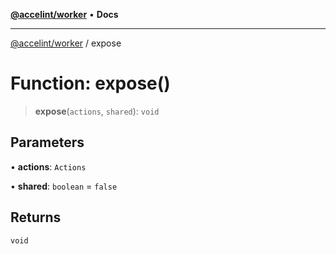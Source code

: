 [**@accelint/worker**](../README.md) • **Docs**

***

[@accelint/worker](../README.md) / expose

# Function: expose()

> **expose**(`actions`, `shared`): `void`

## Parameters

• **actions**: `Actions`

• **shared**: `boolean` = `false`

## Returns

`void`
